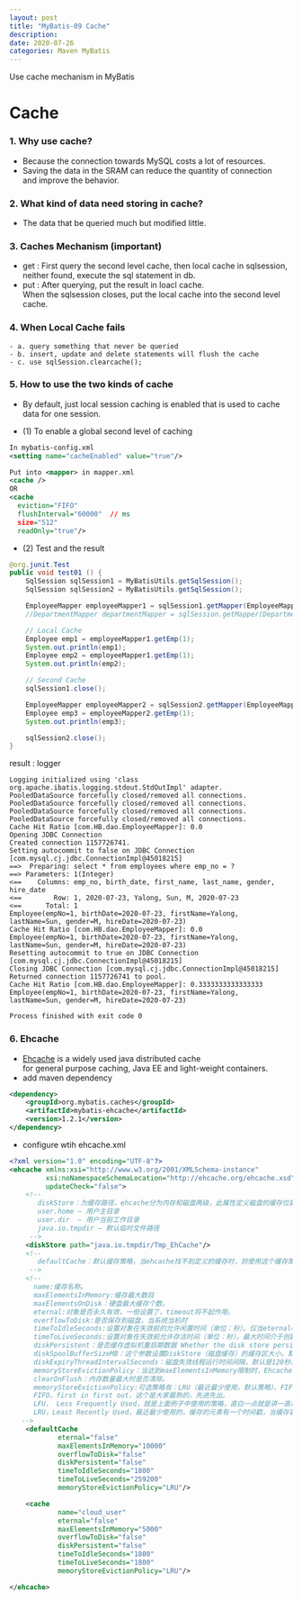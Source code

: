 ```yaml
---
layout: post
title: "MyBatis-09 Cache"
description: 
date: 2020-07-26
categories: Maven MyBatis
---
```

Use cache mechanism in MyBatis

# Cache

### 1. Why use cache?

- Because the connection towards MySQL costs a lot of resources.
- Saving the data in the SRAM can reduce the quantity of connection  
and improve the behavior.

### 2. What kind of data need storing in cache?

- The data that be queried much but modified little.

### 3. Caches Mechanism (important)

- get : First query the second level cache, then local cache in sqlsession,  
        neither found, execute the sql statement in db.
- put : After querying, put the result in loacl cache.  
        When the sqlsession closes, put the local cache into the second level cache.

### 4. When Local Cache fails
    
    - a. query something that never be queried
    - b. insert, update and delete statements will flush the cache
    - c. use sqlSession.clearcache();

### 5. How to use the two kinds of cache

- By default, just local session caching is enabled that is used to cache data for one session.

- (1) To enable a global second level of caching

```xml
In mybatis-config.xml
<setting name="cacheEnabled" value="true"/>

Put into <mapper> in mapper.xml
<cache />
OR
<cache
  eviction="FIFO"
  flushInterval="60000"  // ms
  size="512"
  readOnly="true"/>
```

- (2) Test and the result

```java
@org.junit.Test
public void test01 () {
    SqlSession sqlSession1 = MyBatisUtils.getSqlSession();
    SqlSession sqlSession2 = MyBatisUtils.getSqlSession();

    EmployeeMapper employeeMapper1 = sqlSession1.getMapper(EmployeeMapper.class);
    //DepartmentMapper departmentMapper = sqlSession.getMapper(DepartmentMapper.class);

    // Local Cache
    Employee emp1 = employeeMapper1.getEmp(1);
    System.out.println(emp1);
    Employee emp2 = employeeMapper1.getEmp(1);
    System.out.println(emp2);

    // Second Cache
    sqlSession1.close();

    EmployeeMapper employeeMapper2 = sqlSession2.getMapper(EmployeeMapper.class);
    Employee emp3 = employeeMapper2.getEmp(1);
    System.out.println(emp3);

    sqlSession2.close();
}
```

result : logger
```
Logging initialized using 'class org.apache.ibatis.logging.stdout.StdOutImpl' adapter.
PooledDataSource forcefully closed/removed all connections.
PooledDataSource forcefully closed/removed all connections.
PooledDataSource forcefully closed/removed all connections.
PooledDataSource forcefully closed/removed all connections.
Cache Hit Ratio [com.HB.dao.EmployeeMapper]: 0.0
Opening JDBC Connection
Created connection 1157726741.
Setting autocommit to false on JDBC Connection [com.mysql.cj.jdbc.ConnectionImpl@45018215]
==>  Preparing: select * from employees where emp_no = ? 
==> Parameters: 1(Integer)
<==    Columns: emp_no, birth_date, first_name, last_name, gender, hire_date
<==        Row: 1, 2020-07-23, Yalong, Sun, M, 2020-07-23
<==      Total: 1
Employee(empNo=1, birthDate=2020-07-23, firstName=Yalong, lastName=Sun, gender=M, hireDate=2020-07-23)
Cache Hit Ratio [com.HB.dao.EmployeeMapper]: 0.0
Employee(empNo=1, birthDate=2020-07-23, firstName=Yalong, lastName=Sun, gender=M, hireDate=2020-07-23)
Resetting autocommit to true on JDBC Connection [com.mysql.cj.jdbc.ConnectionImpl@45018215]
Closing JDBC Connection [com.mysql.cj.jdbc.ConnectionImpl@45018215]
Returned connection 1157726741 to pool.
Cache Hit Ratio [com.HB.dao.EmployeeMapper]: 0.3333333333333333
Employee(empNo=1, birthDate=2020-07-23, firstName=Yalong, lastName=Sun, gender=M, hireDate=2020-07-23)

Process finished with exit code 0
```


### 6. Ehcache

- [Ehcache](http://mybatis.org/ehcache-cache/) is a widely used java distributed cache  
    for general purpose caching, Java EE and light-weight containers.
- add maven dependency
```xml
<dependency>
    <groupId>org.mybatis.caches</groupId>
    <artifactId>mybatis-ehcache</artifactId>
    <version>1.2.1</version>
</dependency>
```

- configure wtih ehcache.xml

```xml
<?xml version="1.0" encoding="UTF-8"?>
<ehcache xmlns:xsi="http://www.w3.org/2001/XMLSchema-instance"
         xsi:noNamespaceSchemaLocation="http://ehcache.org/ehcache.xsd"
         updateCheck="false">
    <!--
       diskStore：为缓存路径，ehcache分为内存和磁盘两级，此属性定义磁盘的缓存位置。参数解释如下：
       user.home – 用户主目录
       user.dir  – 用户当前工作目录
       java.io.tmpdir – 默认临时文件路径
     -->
    <diskStore path="java.io.tmpdir/Tmp_EhCache"/>
    <!--
       defaultCache：默认缓存策略，当ehcache找不到定义的缓存时，则使用这个缓存策略。只能定义一个。
     -->
    <!--
      name:缓存名称。
      maxElementsInMemory:缓存最大数目
      maxElementsOnDisk：硬盘最大缓存个数。
      eternal:对象是否永久有效，一但设置了，timeout将不起作用。
      overflowToDisk:是否保存到磁盘，当系统当机时
      timeToIdleSeconds:设置对象在失效前的允许闲置时间（单位：秒）。仅当eternal=false对象不是永久有效时使用，可选属性，默认值是0，也就是可闲置时间无穷大。
      timeToLiveSeconds:设置对象在失效前允许存活时间（单位：秒）。最大时间介于创建时间和失效时间之间。仅当eternal=false对象不是永久有效时使用，默认是0.，也就是对象存活时间无穷大。
      diskPersistent：是否缓存虚拟机重启期数据 Whether the disk store persists between restarts of the Virtual Machine. The default value is false.
      diskSpoolBufferSizeMB：这个参数设置DiskStore（磁盘缓存）的缓存区大小。默认是30MB。每个Cache都应该有自己的一个缓冲区。
      diskExpiryThreadIntervalSeconds：磁盘失效线程运行时间间隔，默认是120秒。
      memoryStoreEvictionPolicy：当达到maxElementsInMemory限制时，Ehcache将会根据指定的策略去清理内存。默认策略是LRU（最近最少使用）。你可以设置为FIFO（先进先出）或是LFU（较少使用）。
      clearOnFlush：内存数量最大时是否清除。
      memoryStoreEvictionPolicy:可选策略有：LRU（最近最少使用，默认策略）、FIFO（先进先出）、LFU（最少访问次数）。
      FIFO，first in first out，这个是大家最熟的，先进先出。
      LFU， Less Frequently Used，就是上面例子中使用的策略，直白一点就是讲一直以来最少被使用的。如上面所讲，缓存的元素有一个hit属性，hit值最小的将会被清出缓存。
      LRU，Least Recently Used，最近最少使用的，缓存的元素有一个时间戳，当缓存容量满了，而又需要腾出地方来缓存新的元素的时候，那么现有缓存元素中时间戳离当前时间最远的元素将被清出缓存。
   -->
    <defaultCache
            eternal="false"
            maxElementsInMemory="10000"
            overflowToDisk="false"
            diskPersistent="false"
            timeToIdleSeconds="1800"
            timeToLiveSeconds="259200"
            memoryStoreEvictionPolicy="LRU"/>

    <cache
            name="cloud_user"
            eternal="false"
            maxElementsInMemory="5000"
            overflowToDisk="false"
            diskPersistent="false"
            timeToIdleSeconds="1800"
            timeToLiveSeconds="1800"
            memoryStoreEvictionPolicy="LRU"/>

</ehcache>
```